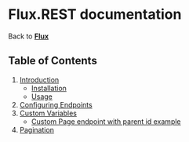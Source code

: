 ﻿# Flux.REST documentation

Back to [**Flux**](../README.md)

## Table of Contents

1. [Introduction](1.introduction.md)
   - [Installation](1.introduction.md#installation)
   - [Usage](1.introduction.md#usage)
2. [Configuring Endpoints](2.endpoints.md)
3. [Custom Variables](3.variables.md)
   - [Custom Page endpoint with parent id example](3.variables.md#custom-page-endpoint-with-parent-id-example)
4. [Pagination](4.pagination.md)